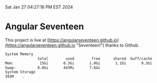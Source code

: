 Sat Jan 27 04:27:18 PM EST 2024

# Angular Seventeen


This project is live at [https://angularseventeen.github.io](https://angularseventeen.github.io "Seventeen!") thanks to Github.

```bash
System Memory
               total        used        free      shared  buff/cache   available
Mem:            15Gi       6.3Gi       1.0Gi       1.1Gi       9.3Gi       8.9Gi
Swap:          8.0Gi       443Mi       7.6Gi
System Storage
393M	.
```
```bash

